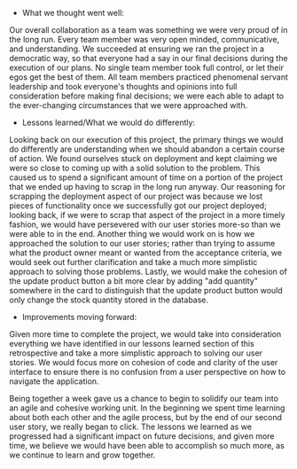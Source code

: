 * What we thought went well:

Our overall collaboration as a team was something we were very proud of in the long run. Every team member was very open minded, communicative, and understanding. We succeeded at ensuring we ran the project in a democratic way, so that everyone had a say in our final decisions during the execution of our plans. No single team member took full control, or let their egos get the best of them. All team members practiced phenomenal servant leadership and took everyone's thoughts and opinions into full consideration before making final decisions; we were each able to adapt to the ever-changing circumstances that we were approached with.


* Lessons learned/What we would do differently:

Looking back on our execution of this project, the primary things we would do differently are understanding when we should abandon a certain course of action. We found ourselves stuck on deployment and kept claiming we were so close to coming up with a solid solution to the problem. This caused us to spend a significant amount of time on a portion of the project that we ended up having to scrap in the long run anyway. Our reasoning for scrapping the deployment aspect of our project was because we lost pieces of functionality once we successfully got our project deployed; looking back, if we were to scrap that aspect of the project in a more timely fashion, we would have persevered with our user stories more-so than we were able to in the end. Another thing we would work on is how we approached the solution to our user stories; rather than trying to assume what the product owner meant or wanted from the acceptance criteria, we would seek out further clarification and take a much more simplistic approach to solving those problems. Lastly, we would make the cohesion of the update product button a bit more clear by adding "add quantity" somewhere in the card to distinguish that the update product button would only change the stock quantity stored in the database.

* Improvements moving forward:

Given more time to complete the project, we would take into consideration everything we have identified in our lessons learned section of this retrospective and take a more simplistic approach to solving our user stories. We would focus more on cohesion of code and clarity of the user interface to ensure there is no confusion from a user perspective on how to navigate the application. 

Being together a week gave us a chance to begin to solidify our team into an agile and cohesive working unit. In the beginning we spent time learning about both each other and the agile process, but by the end of our second user story, we really began to click. The lessons we learned as we progressed had a significant impact on future decisions, and given more time, we believe we would have been able to accomplish so much more, as we continue to learn and grow together.




